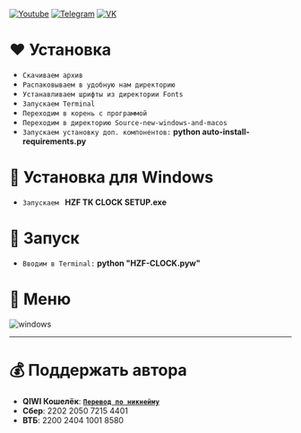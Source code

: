 [![Youtube](https://user-images.githubusercontent.com/64781822/185656066-cdb875f1-ade6-4499-ae50-79a4f61fdc3e.png)](https://www.youtube.com/@avencores/) [![Telegram](https://user-images.githubusercontent.com/64781822/185657127-657c530b-3849-4931-ab91-63d6f0508330.png)](https://t.me/avencoresyt) [![VK](https://user-images.githubusercontent.com/64781822/185657778-21a240e2-da1f-4b72-b37e-447c9adebfcb.png)](https://vk.com/avencoresvk)

# ♥ Установка
* `Скачиваем архив`
* `Распаковываем в удобную нам директорию`
* `Устанавливаем шрифты из директории Fonts`
* `Запускаем Terminal`
* `Переходим в корень с программой`
* `Переходим в директорию Source-new-windows-and-macos`
* `Запускаем установку доп. компонентов:` **python auto-install-requirements.py**

# 👻 Установка для Windows
* `Запускаем ` **HZF TK CLOCK SETUP.exe**

# 🎈 Запуск
* `Вводим в Terminal:` **python "HZF-CLOCK.pyw"**

# 🚨 Меню
![windows](https://user-images.githubusercontent.com/64781822/229275182-805904cc-56ba-4b47-9763-c6a25155a57a.png)

___
# 💰 Поддержать автора
+  **QIWI Кошелёк**: [**`Перевод по никнейму`**](https://qiwi.com/n/AVENCORESDONATE)
+ **Сбер**: 2202 2050 7215 4401
+ **ВТБ**: 2200 2404 1001 8580
